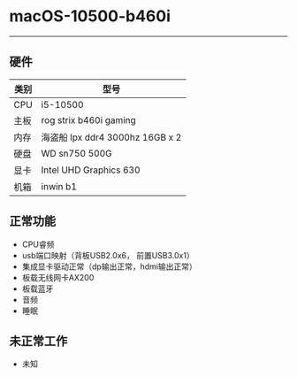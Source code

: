 # macOS-10500-b460i

---
## 硬件
| 类别                | 型号 | 
| ------------------- | -----------------------------------------|
| CPU      | i5-10500             |
| 主板      | rog strix b460i gaming             |
| 内存     | 海盗船 lpx ddr4 3000hz 16GB x 2   |
| 硬盘     | WD sn750 500G  |
| 显卡     | Intel UHD Graphics 630                  |
| 机箱     | inwin b1     |


## 正常功能
- CPU睿频
- usb端口映射（背板USB2.0x6， 前置USB3.0x1）
- 集成显卡驱动正常（dp输出正常，hdmi输出正常）
- 板载无线网卡AX200
- 板载蓝牙
- 音频
- 睡眠

## 未正常工作
- 未知